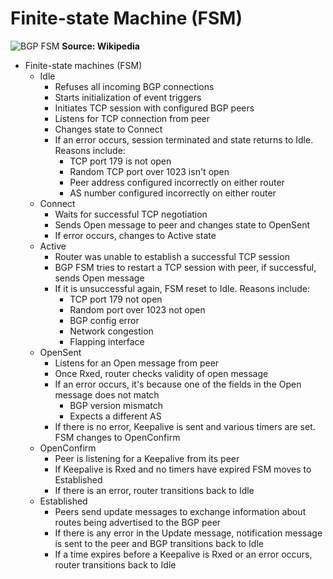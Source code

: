 # Finite-state Machine (FSM)

![BGP FSM](https://www.inetdaemon.com/img/BGP_FiniteStateMachine.gif "BGP FSM")
**Source: Wikipedia**

* Finite-state machines (FSM)
    * Idle
        * Refuses all incoming BGP connections
        * Starts initialization of event triggers
        * Initiates TCP session with configured BGP peers
        * Listens for TCP connection from peer
        * Changes state to Connect
        * If an error occurs, session terminated and state returns to Idle. Reasons include:
            * TCP port 179 is not open
            * Random TCP port over 1023 isn't open
            * Peer address configured incorrectly on either router
            * AS number configured incorrectly on either router
    * Connect
        * Waits for successful TCP negotiation
        * Sends Open message to peer and changes state to OpenSent
        * If error occurs, changes to Active state
    * Active
        * Router was unable to establish a successful TCP session
        * BGP FSM tries to restart a TCP session with peer, if successful, sends Open message
        * If it is unsuccessful again, FSM reset to Idle. Reasons include:
            * TCP port 179 not open
            * Random port over 1023 not open
            * BGP config error
            * Network congestion
            * Flapping interface
    * OpenSent
        * Listens for an Open message from peer
        * Once Rxed, router checks validity of open message
        * If an error occurs, it's because one of the fields in the Open message does not match
            * BGP version mismatch
            * Expects a different AS
        * If there is no error, Keepalive is sent and various timers are set. FSM changes to OpenConfirm
    * OpenConfirm
        * Peer is listening for a Keepalive from its peer
        * If Keepalive is Rxed and no timers have expired FSM moves to Established
        * If there is an error, router transitions back to Idle
    * Established
        * Peers send update messages to exchange information about routes being advertised to the BGP peer
        * If there is any error in the Update message, notification message is sent to the peer and BGP transitions back to Idle
        * If a time expires before a Keepalive is Rxed or an error occurs, router transitions back to Idle
